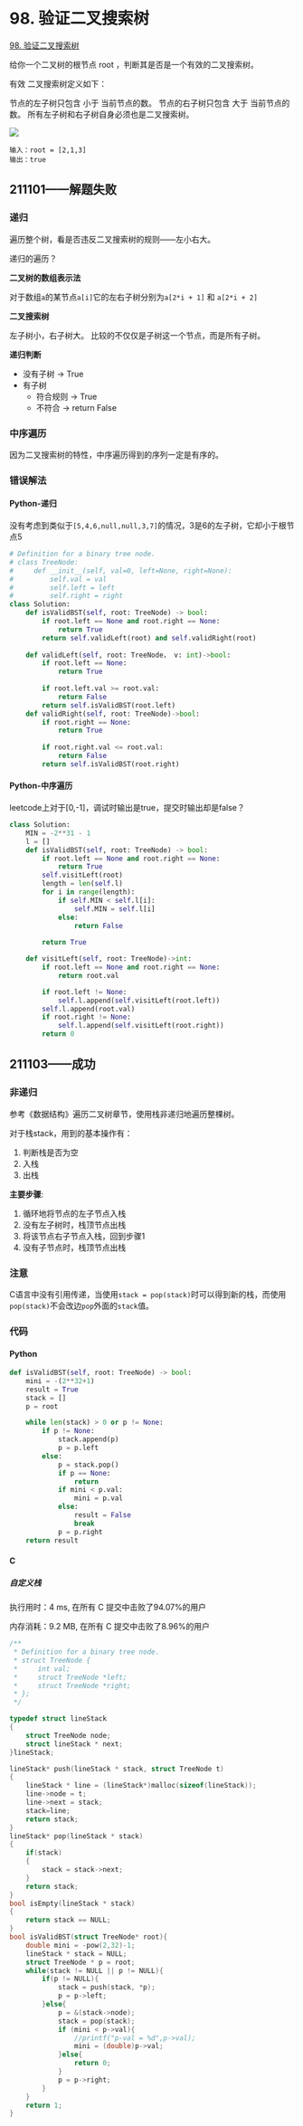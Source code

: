 # 98. 验证二叉搜索树

[98. 验证二叉搜索树](https://leetcode-cn.com/problems/validate-binary-search-tree/)

给你一个二叉树的根节点 root ，判断其是否是一个有效的二叉搜索树。

有效 二叉搜索树定义如下：

节点的左子树只包含 小于 当前节点的数。
节点的右子树只包含 大于 当前节点的数。
所有左子树和右子树自身必须也是二叉搜索树。

![](https://assets.leetcode.com/uploads/2020/12/01/tree1.jpg)

```
输入：root = [2,1,3]
输出：true
```

## 211101——解题失败



### 递归

遍历整个树，看是否违反二叉搜索树的规则——左小右大。

递归的遍历？

**二叉树的数组表示法**

对于数组`a`的某节点`a[i]`它的左右子树分别为`a[2*i + 1]` 和 `a[2*i + 2]`

**二叉搜索树**

左子树小，右子树大。
比较的不仅仅是子树这一个节点，而是所有子树。

**递归判断**

* 没有子树 -> True
* 有子树
	* 符合规则 -> True
	* 不符合 -> return False

### 中序遍历

因为二叉搜索树的特性，中序遍历得到的序列一定是有序的。



### 错误解法

#### Python-递归

没有考虑到类似于`[5,4,6,null,null,3,7]`的情况，3是6的左子树，它却小于根节点5

```python
# Definition for a binary tree node.
# class TreeNode:
#     def __init__(self, val=0, left=None, right=None):
#         self.val = val
#         self.left = left
#         self.right = right
class Solution:
    def isValidBST(self, root: TreeNode) -> bool:
        if root.left == None and root.right == None:
            return True
        return self.validLeft(root) and self.validRight(root)
    
    def validLeft(self, root: TreeNode， v: int)->bool:
        if root.left == None:
            return True
        
        if root.left.val >= root.val:
            return False
        return self.isValidBST(root.left)
    def validRight(self, root: TreeNode)->bool:
        if root.right == None:
            return True
        
        if root.right.val <= root.val:
            return False
        return self.isValidBST(root.right)
```

#### Python-中序遍历

leetcode上对于[0,-1]，调试时输出是true，提交时输出却是false？

```python
class Solution:
    MIN = -2**31 - 1
    l = []
    def isValidBST(self, root: TreeNode) -> bool:
        if root.left == None and root.right == None:
            return True
        self.visitLeft(root)
        length = len(self.l)
        for i in range(length):
            if self.MIN < self.l[i]:
                self.MIN = self.l[i]
            else:
                return False
        
        return True

    def visitLeft(self, root: TreeNode)->int:
        if root.left == None and root.right == None:
            return root.val

        if root.left != None:
            self.l.append(self.visitLeft(root.left))
        self.l.append(root.val)
        if root.right != None:
            self.l.append(self.visitLeft(root.right))
        return 0
```

## 211103——成功

### 非递归

参考《数据结构》遍历二叉树章节，使用栈非递归地遍历整棵树。

对于栈stack，用到的基本操作有：

1. 判断栈是否为空
2. 入栈
3. 出栈

**主要步骤**:

1. 循环地将节点的左子节点入栈
2. 没有左子树时，栈顶节点出栈
3. 将该节点右子节点入栈，回到步骤1
4. 没有子节点时，栈顶节点出栈

### 注意

C语言中没有引用传递，当使用`stack = pop(stack)`时可以得到新的栈，而使用`pop(stack)`不会改边`pop`外面的`stack`值。

### 代码

#### Python

```python
def isValidBST(self, root: TreeNode) -> bool:
    mini = -(2**32+1)
    result = True
    stack = []
    p = root

    while len(stack) > 0 or p != None:
        if p != None:
            stack.append(p)
            p = p.left
        else:
            p = stack.pop()
            if p == None:
                return
            if mini < p.val:
                mini = p.val
            else:
                result = False
                break
            p = p.right
    return result
```

#### C

##### 自定义栈

执行用时：4 ms, 在所有 C 提交中击败了94.07%的用户

内存消耗：9.2 MB, 在所有 C 提交中击败了8.96%的用户

```c
/**
 * Definition for a binary tree node.
 * struct TreeNode {
 *     int val;
 *     struct TreeNode *left;
 *     struct TreeNode *right;
 * };
 */

typedef struct lineStack
{
    struct TreeNode node;
    struct lineStack * next;
}lineStack;

lineStack* push(lineStack * stack, struct TreeNode t)
{
    lineStack * line = (lineStack*)malloc(sizeof(lineStack));
    line->node = t;
    line->next = stack;
    stack=line;
    return stack;
}
lineStack* pop(lineStack * stack)
{
    if(stack)
    {
        stack = stack->next;
    }
    return stack;
}
bool isEmpty(lineStack * stack)
{
    return stack == NULL;
}
bool isValidBST(struct TreeNode* root){
    double mini = -pow(2,32)-1;
    lineStack * stack = NULL;
    struct TreeNode * p = root;
    while(stack != NULL || p != NULL){
        if(p != NULL){
            stack = push(stack, *p);
            p = p->left;
        }else{
            p = &(stack->node);
            stack = pop(stack);
            if (mini < p->val){
                //printf("p-val = %d",p->val);
                mini = (double)p->val;
            }else{
                return 0;
            }
            p = p->right;
        }
    }
    return 1;
}
```

